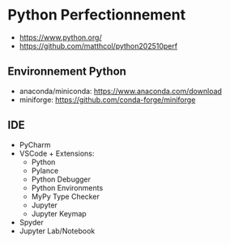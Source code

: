 # Python Perfectionnement
- https://www.python.org/
- https://github.com/matthcol/python202510perf

## Environnement Python
- anaconda/miniconda: https://www.anaconda.com/download
- miniforge: https://github.com/conda-forge/miniforge

## IDE
- PyCharm
- VSCode + Extensions: 
    - Python
    - Pylance
    - Python Debugger
    - Python Environments
    - MyPy Type Checker
    - Jupyter
    - Jupyter Keymap
- Spyder
- Jupyter Lab/Notebook
